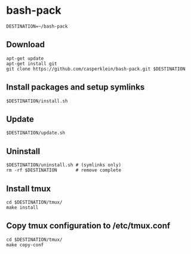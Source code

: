 # bash-pack

    DESTINATION=~/bash-pack

## Download
    apt-get update
    apt-get install git
    git clone https://github.com/casperklein/bash-pack.git $DESTINATION

## Install packages and setup symlinks
    $DESTINATION/install.sh

## Update
    $DESTINATION/update.sh

## Uninstall
    $DESTINATION/uninstall.sh # (symlinks only)
    rm -rf $DESTINATION       # remove complete

## Install tmux
    cd $DESTINATION/tmux/
    make install

## Copy tmux configuration to /etc/tmux.conf
    cd $DESTINATION/tmux/
    make copy-conf
